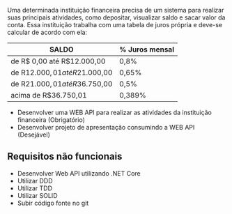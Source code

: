 Uma determinada instituição financeira precisa de um sistema para realizar suas principais atividades, como depositar, visualizar saldo e sacar valor da conta. Essa instituição trabalha com uma tabela de juros própria e deve-se calcular de acordo com ela:


| SALDO                                | % Juros mensal |
|--------------------------------------|----------------|
| de       R$     0,00 até R$12.000,00 |         0,8%   |
| de       R$12.000,01 até R$21.000,00 |         0,65%  |
| de       R$21.000,01 até R$36.750,00 |         0,5%   |
| acima de R$36.750,01                 |         0,389% |


- Desenvolver uma WEB API para realizar as atividades da instituição financeira (Obrigatório)
- Desenvolver projeto de apresentação consumindo a WEB API (Desejável)


Requisitos não funcionais
--------------------------
- Desenvolver Web API utilizando .NET Core
- Utilizar DDD
- Utilizar TDD
- Utilizar SOLID
- Subir código fonte no git

